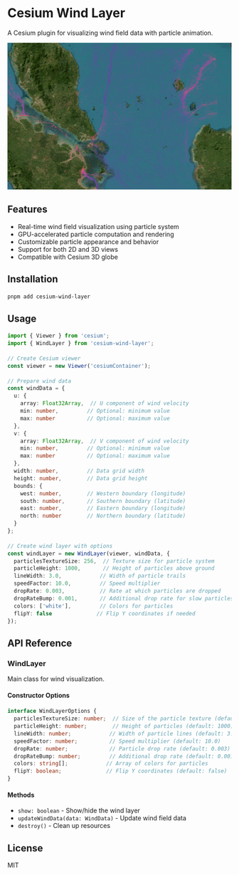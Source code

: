 # Cesium Wind Layer

A Cesium plugin for visualizing wind field data with particle animation.

![Wind Layer Demo](/pictures/wind.gif)

## Features

- Real-time wind field visualization using particle system
- GPU-accelerated particle computation and rendering
- Customizable particle appearance and behavior
- Support for both 2D and 3D views
- Compatible with Cesium 3D globe

## Installation

```bash
pnpm add cesium-wind-layer
```

## Usage

```typescript
import { Viewer } from 'cesium';
import { WindLayer } from 'cesium-wind-layer';

// Create Cesium viewer
const viewer = new Viewer('cesiumContainer');

// Prepare wind data
const windData = {
  u: {
    array: Float32Array,  // U component of wind velocity
    min: number,         // Optional: minimum value
    max: number          // Optional: maximum value
  },
  v: {
    array: Float32Array,  // V component of wind velocity
    min: number,         // Optional: minimum value
    max: number          // Optional: maximum value
  },
  width: number,         // Data grid width
  height: number,        // Data grid height
  bounds: {
    west: number,        // Western boundary (longitude)
    south: number,       // Southern boundary (latitude)
    east: number,        // Eastern boundary (longitude)
    north: number        // Northern boundary (latitude)
  }
};

// Create wind layer with options
const windLayer = new WindLayer(viewer, windData, {
  particlesTextureSize: 256,  // Texture size for particle system
  particleHeight: 1000,       // Height of particles above ground
  lineWidth: 3.0,            // Width of particle trails
  speedFactor: 10.0,         // Speed multiplier
  dropRate: 0.003,           // Rate at which particles are dropped
  dropRateBump: 0.001,       // Additional drop rate for slow particles
  colors: ['white'],         // Colors for particles
  flipY: false              // Flip Y coordinates if needed
});
```

## API Reference

### WindLayer

Main class for wind visualization.

#### Constructor Options

```typescript
interface WindLayerOptions {
  particlesTextureSize: number;  // Size of the particle texture (default: 256)
  particleHeight: number;        // Height of particles (default: 1000)
  lineWidth: number;            // Width of particle lines (default: 3.0)
  speedFactor: number;          // Speed multiplier (default: 10.0)
  dropRate: number;             // Particle drop rate (default: 0.003)
  dropRateBump: number;         // Additional drop rate (default: 0.001)
  colors: string[];            // Array of colors for particles
  flipY: boolean;              // Flip Y coordinates (default: false)
}
```

#### Methods

- `show: boolean` - Show/hide the wind layer
- `updateWindData(data: WindData)` - Update wind field data
- `destroy()` - Clean up resources

## License

MIT
